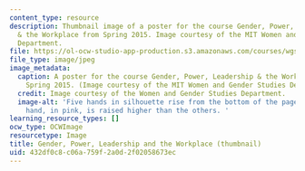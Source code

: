 ```yaml
---
content_type: resource
description: Thumbnail image of a poster for the course Gender, Power, Leadership
  & the Workplace from Spring 2015. Image courtesy of the MIT Women and Gender Studies
  Department.
file: https://ol-ocw-studio-app-production.s3.amazonaws.com/courses/wgs-150-gender-power-leadership-and-the-workplace-spring-2015/432df0c8c06a759f2a0d2f02058673ec_WGS-150s15-th.jpg
file_type: image/jpeg
image_metadata:
  caption: A poster for the course Gender, Power, Leadership & the Workplace from
    Spring 2015. (Image courtesy of the MIT Women and Gender Studies Department.)
  credit: Image courtesy of the Women and Gender Studies Department.
  image-alt: 'Five hands in silhouette rise from the bottom of the page. A larger
    hand, in pink, is raised higher than the others. '
learning_resource_types: []
ocw_type: OCWImage
resourcetype: Image
title: Gender, Power, Leadership and the Workplace (thumbnail)
uid: 432df0c8-c06a-759f-2a0d-2f02058673ec
---
```

